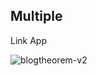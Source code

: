 ## Multiple

Link App

![blogtheorem-v2](https://user-images.githubusercontent.com/6918020/116078300-0dc0df00-a6b4-11eb-835a-37fb1ce8e903.png)
